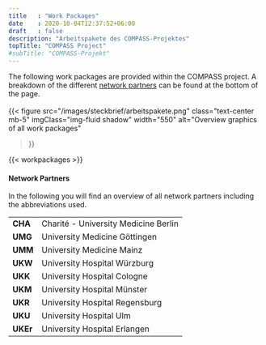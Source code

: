 ```yaml
---
title   : "Work Packages"
date    : 2020-10-04T12:37:52+06:00
draft   : false
description: "Arbeitspakete des COMPASS-Projektes"
topTitle: "COMPASS Project"
#subTitle: "COMPASS-Projekt"
---
```


The following work packages are provided within the COMPASS project. A breakdown of the different [network partners](#network_partners) can be found at the bottom of the page. \
\
{{< figure 
        src="/images/steckbrief/arbeitspakete.png" 
        class="text-center mb-5"
        imgClass="img-fluid shadow"
        width="550"
        alt="Overview graphics of all work packages"
>}}


{{< workpackages >}}


#### Network Partners
In the following you will find an overview of all network partners including the abbreviations used.


|          |                                      |
| -------- | ------------------------------------ |
| **CHA**  | Charité - University Medicine Berlin |
| **UMG**  | University Medicine Göttingen        |
| **UMM**  | University Medicine Mainz            |
| **UKW**  | University Hospital Würzburg         |
| **UKK**  | University Hospital Cologne          |
| **UKM**  | University Hospital Münster          |
| **UKR**  | University Hospital Regensburg       |
| **UKU**  | University Hospital Ulm              |
| **UKEr** | University Hospital Erlangen         |

